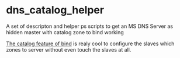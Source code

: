 # dns_catalog_helper
A set of descripton and helper ps scripts to get an MS DNS Server as hidden master with catalog zone to bind working

[The catalog feature of bind](https://kb.isc.org/docs/aa-01401) is realy cool to 
configure the slaves which zones to server without even touch the slaves at all.

